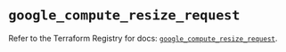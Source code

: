 # `google_compute_resize_request`

Refer to the Terraform Registry for docs: [`google_compute_resize_request`](https://registry.terraform.io/providers/hashicorp/google/6.14.0/docs/resources/compute_resize_request).
